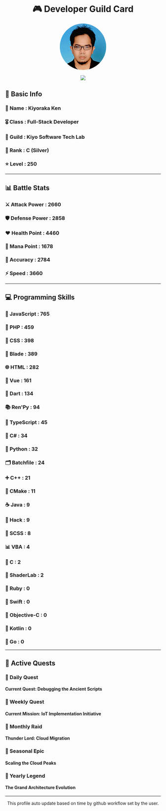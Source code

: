 <div align="center">

# 🎮 Developer Guild Card

<!-- Replace with your profile image -->
<img src="./assets/profile.png" width="150" height="150" style="border-radius: 50%"/>

![](https://komarev.com/ghpvc/?username=Kiyoraka&style=flat)
</div>

##  📌 Basic Info
### 👤 Name : Kiyoraka Ken
### 🎖️ Class : Full-Stack Developer
### 🎪 Guild : Kiyo Software Tech Lab 
### 🥈 Rank : C (Silver)
### ⭐ Level : 250

---
## 📊 Battle Stats

### ⚔️ Attack Power  : 2660 
### 🛡️ Defense Power : 2858 
### ❤️ Health Point  : 4460 
### 🔮 Mana Point    : 1678 
### 🎯 Accuracy      : 2784 
### ⚡ Speed         : 3660

---
## 💻 Programming Skills

### 📜 JavaScript : 765
### 🐘 PHP : 459
### 🎨 CSS : 398
### 🧷 Blade : 389
### 🌐 HTML : 282
### 💚 Vue : 161
### 🎯 Dart : 134
### 📚 Ren'Py : 94
### 🔷 TypeScript : 45
### 🎯 C# : 34
### 🐍 Python : 32
### 🗂️ Batchfile : 24
### ➕ C++ : 21
### 🧱 CMake : 11
### ☕ Java : 9
### 🧬 Hack : 9
### 🎨 SCSS : 8
### 📊 VBA : 4
### 🎯 C : 2
### 📄 ShaderLab : 2
### 💎 Ruby : 0
### 📱 Swift : 0
### 🍎 Objective-C : 0
### 🔰 Kotlin : 0
### 🐹 Go : 0

---
## 📜 Active Quests

### 🌅 Daily Quest

#### Current Quest: Debugging the Ancient Scripts

### 📅 Weekly Quest
#### Current Mission: IoT Implementation Initiative

### 🌙 Monthly Raid
#### Thunder Lord: Cloud Migration

### 🌠 Seasonal Epic
#### Scaling the Cloud Peaks

### 👑 Yearly Legend
#### The Grand Architecture Evolution

---
<div align="center">
  This profile auto update based on time by github workflow set by the user.
</div>
